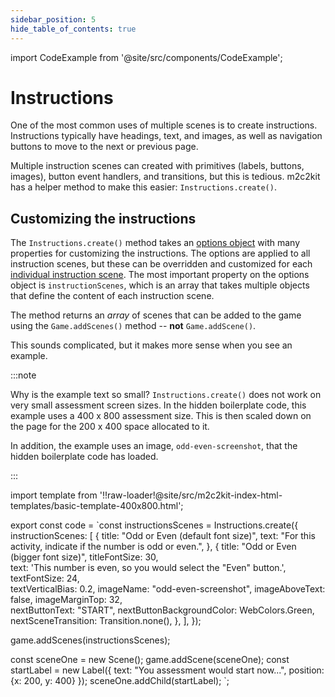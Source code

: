 ```yaml
---
sidebar_position: 5
hide_table_of_contents: true
---
```


import CodeExample from '@site/src/components/CodeExample';

# Instructions

One of the most common uses of multiple scenes is to create instructions. Instructions typically have headings, text, and images, as well as navigation buttons to move to the next or previous page.

Multiple instruction scenes can created with primitives (labels, buttons, images), button event handlers, and transitions, but this is tedious. m2c2kit has a helper method to make this easier: `Instructions.create()`.

## Customizing the instructions

The `Instructions.create()` method takes an [options object](/docs/reference/api-addons/interfaces/InstructionsOptions) with many properties for customizing the instructions. The options are applied to all instruction scenes, but these can be overridden and customized for each [individual instruction scene](/docs/reference/api-addons/interfaces/InstructionScene). The most important property on the options object is `instructionScenes`, which is an array that takes multiple objects that define the content of each instruction scene.

The method returns an *array* of scenes that can be added to the game using the `Game.addScenes()` method -- **not** `Game.addScene()`.


This sounds complicated, but it makes more sense when you see an example.

:::note

Why is the example text so small? `Instructions.create()` does not work on very small assessment screen sizes. In the hidden boilerplate code, this example uses a 400 x 800 assessment size. This is then scaled down on the page for the 200 x 400 space allocated to it.

In addition, the example uses an image, `odd-even-screenshot`, that the hidden boilerplate code has loaded.

:::

import template from '!!raw-loader!@site/src/m2c2kit-index-html-templates/basic-template-400x800.html';

export const code = `const instructionsScenes = Instructions.create({
    instructionScenes: [
        {
            title: "Odd or Even (default font size)",
            text: "For this activity, indicate if the number is odd or even.",
        },
        {
            title: "Odd or Even (bigger font size)",
            titleFontSize: 30,            
            text: 'This number is even, so you would select the "Even" button.',
            textFontSize: 24,            
            textVerticalBias: 0.2,
            imageName: "odd-even-screenshot",
            imageAboveText: false,
            imageMarginTop: 32,            
            nextButtonText: "START",
            nextButtonBackgroundColor: WebColors.Green,
            nextSceneTransition: Transition.none(),
        },
    ],
});
 
game.addScenes(instructionsScenes);
 
const sceneOne = new Scene();
game.addScene(sceneOne);
const startLabel = new Label({
    text: "You assessment would start now...",
    position: {x: 200, y: 400}
});
sceneOne.addChild(startLabel);
`;

<CodeExample code={code} template={template} console="true"/>
